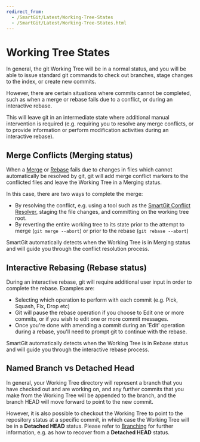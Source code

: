 ```yaml
---
redirect_from:
  - /SmartGit/Latest/Working-Tree-States
  - /SmartGit/Latest/Working-Tree-States.html
---
```

# Working Tree States

In general, the git Working Tree will be in a normal status, and you will be able to issue standard git commands to check out branches, stage changes to the index, or create new commits.

However, there are certain situations where commits cannot be completed, such as when a merge or rebase fails due to a conflict, or during an interactive rebase.

This will leave git in an intermediate state where additional manual intervention is required (e.g. requiring you to resolve any merge conflicts, or to provide information or perform modification activities during an interactive rebase).

## Merge Conflicts (Merging status)

When a [Merge](Merge.md) or [Rebase](Rebase.md) fails due to changes in files which cannot automatically be resolved by git, git will add merge conflict markers to the conflicted files and leave the Working Tree in a Merging status.

In this case, there are two ways to complete the merge: 
- By resolving the conflict, e.g. using a tool such as the [SmartGit Conflict Resolver](/SmartGit/Latest/GUI/GitCommands/Branching/Conflict-Solver.md), staging the file changes, and committing on the working tree root.
- By reverting the entire working tree to its state prior to the attempt to merge (`git merge --abort`) or prior to the rebase (`git rebase --abort`)

SmartGit automatically detects when the Working Tree is in Merging status and will guide you through the conflict resolution process.

## Interactive Rebasing (Rebase status)

During an interactive rebase, git will require additional user input in order to complete the rebase. Examples are:
- Selecting which operation to perform with each commit (e.g. Pick, Squash, Fix, Drop etc)
- Git will pause the rebase operation if you choose to Edit one or more commits, or if you wish to edit one or more commit messages.
- Once you're done with amending a commit during an 'Edit' operation during a rebase, you'll need to prompt git to continue with the rebase.

SmartGit automatically detects when the Working Tree is in Rebase status and will guide you through the interactive rebase process.

## Named Branch vs Detached Head

In general, your Working Tree directory will represent a branch that you have checked out and are working on, and any further commits that you make from the Working Tree will be appended to the branch, and the branch HEAD will move forward to point to the new commit.

However, it is also possible to checkout the Working Tree to point to the repository status at a specific commit, in which case the Working Tree will be in a **Detached HEAD** status. Please refer to [Branching](Branches.md#branches-are-just-pointers-to-commits) for further information, e.g. as how to recover from a **Detached HEAD** status.

